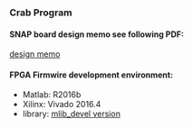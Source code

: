 ### Crab Program
#### SNAP board design memo see following PDF:
[design memo](https://github.com/SparkePei/crab_gp/blob/master/Crab_SNAP_design_memo.pdf)

#### FPGA Firmwire development environment:
* Matlab: R2016b
* Xilinx: Vivado 2016.4
* library: [mlib_devel version](https://github.com/SparkePei/crab_gp/blob/master/mlib_devel_version.png)
